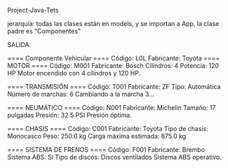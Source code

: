 Project-Java-Tets

jerarquía:
todas las clases están en models, y se importan a App, la clase padre es "Componentes"

SALIDA:

==== Componente Vehicular ====
Código: L0L
Fabricante: Toyota
==== MOTOR ====
Código: M001
Fabricante: Bosch
Cilindros: 4
Potencia: 120 HP
Motor encendido con 4 cilindros y 120 HP.

==== TRANSMISIÓN ====
Código: T001
Fabricante: ZF
Tipo: Automática
Número de marchas: 6
Cambiando a la marcha 3...

==== NEUMÁTICO ====
Código: N001
Fabricante: Michelin
Tamaño: 17 pulgadas
Presión: 32.5 PSI
Presión óptima.

==== CHASIS ====
Código: C001
Fabricante: Toyota
Tipo de chasis: Monocasco
Peso: 250.0 kg
Carga máxima estimada: 875.0 kg

==== SISTEMA DE FRENOS ====
Código: F001
Fabricante: Brembo
Sistema ABS: Sí
Tipo de discos: Discos ventilados
Sistema ABS operativo.